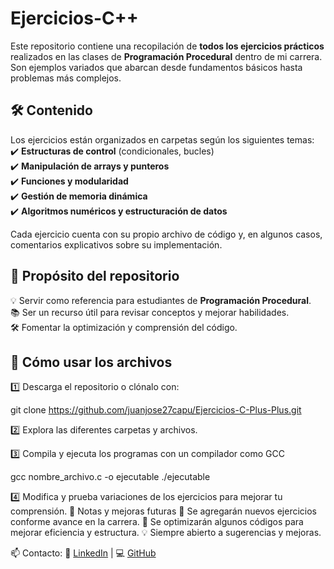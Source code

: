 # Ejercicios-C++

Este repositorio contiene una recopilación de **todos los ejercicios prácticos** realizados en las clases de **Programación Procedural** dentro de mi carrera. Son ejemplos variados que abarcan desde fundamentos básicos hasta problemas más complejos.

## 🛠 **Contenido**  
Los ejercicios están organizados en carpetas según los siguientes temas:  
✔️ **Estructuras de control** (condicionales, bucles)  
✔️ **Manipulación de arrays y punteros**  
✔️ **Funciones y modularidad**  
✔️ **Gestión de memoria dinámica**  
✔️ **Algoritmos numéricos y estructuración de datos**  

Cada ejercicio cuenta con su propio archivo de código y, en algunos casos, comentarios explicativos sobre su implementación.

## 🚀 **Propósito del repositorio**  
💡 Servir como referencia para estudiantes de **Programación Procedural**.  
📚 Ser un recurso útil para revisar conceptos y mejorar habilidades.  
🛠 Fomentar la optimización y comprensión del código.  

## 📂 **Cómo usar los archivos**  
1️⃣ Descarga el repositorio o clónalo con:  
  
   git clone https://github.com/juanjose27capu/Ejercicios-C-Plus-Plus.git
   
2️⃣ Explora las diferentes carpetas y archivos.

3️⃣ Compila y ejecuta los programas con un compilador como GCC

gcc nombre_archivo.c -o ejecutable
./ejecutable

4️⃣ Modifica y prueba variaciones de los ejercicios para mejorar tu comprensión.
📝 Notas y mejoras futuras
🚀 Se agregarán nuevos ejercicios conforme avance en la carrera.
📌 Se optimizarán algunos códigos para mejorar eficiencia y estructura.
💡 Siempre abierto a sugerencias y mejoras.

📫 Contacto:
🔗 [LinkedIn](https://www.linkedin.com/in/juanjose-caputo/) | 💻 [GitHub](https://github.com/juanjose27capu) 


